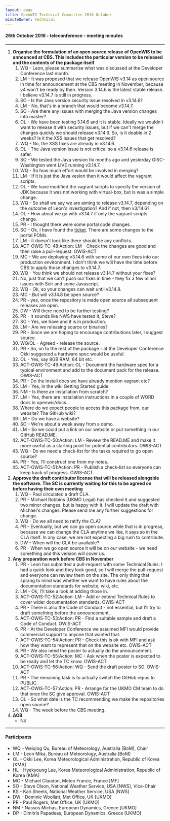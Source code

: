 ```yaml
---
layout: page
title: OpenWIS Technical Committee 2016 October
minuteOwner: technical
---
```


#### 26th October 2016 - teleconference - meeting minutes

---


1. **Organise the formulation of an open source release of OpenWIS to be announced at CBS.  This includes the particular version to be released and the contents of the package itself**
	1. WQ - Leon, please summarise what was discussed at the Developer Conference last month.
	2. LM - It was proposed that we release OpenWIS v3.14 as open source in time for announcement at the CBS meeting in November, because v4 won't be ready by then.  Version 3.14.6 is the latest stable release.  I believe v3.14.7 is still in progress.
	3. SO - Is the Java version security issue resolved in v3.14.6?
	4. LM - No, that's in a branch that would become v3.14.7.
	5. SO - Are there any issues with merging the Java version changes into master?
	6. OL - We have been testing 3.14.6 and it is stable. Ideally we wouldn't want to release it with security issues, but if we can't merge the changes quickly we should release v3.14.6. So, is it doable in 2 weeks?  Is it the XSS issues that get resolved?
	7. WQ - No, the XSS fixes are already in v3.14.6.
	8. OL - The Java version issue is not critical so a v3.14.6 release is safer.
	9. SO - We tested the Java version fix months ago and yesterday GISC-Washington went LIVE running v3.14.7.
	10. WQ - So how much effort would be involved in merging?
	11. LM - If it is just the Java vesion then it would affect the vagrant scripts.
	12. OL - We have modified the vagrant scripts to specify the version of JDK because it was not working with virtual-box, but is was a simple change.
	13. WQ - So shall we say we are aiming to release v3.14.7, depending on the outcome of Leon's investigation?  And if not, then v3/14.6?
	14. OL - How about we go with v3.14.7 if only the vagrant scripts change.
	15. PR - I thought there were some portal code changes.
	16. SO - Ok, I have found the [ticket](https://github.com/OpenWIS/openwis/issues/173).  There are some changes to the portal POMs.
	17. LM - it doesn't look like there should be any conflicts.
	18. ACT-OWIS-TC-48:Action: LM - Check the changes are good and then raise a pull-request. OWIS-ACT
	19. MC - We are deploying v3.14.6 with some of our own fixes into our production environment.  I don't think we will have the time before CBS to apply those changes to v3.14.7.
	20. WQ - You think we should not release v3.14.7 without your fixes?
	21. No, just that we can't push our fixes in time - they fix a few minor issues with Solr and some Javascript.
	22. WQ - Ok, so your changes can wait until v3.14.8.
	23. MC - But will v3.14.8 be open source?
	24. PR - yes, once the repository is made open source all subsequent releases are open.
	25. DW - Will there need to be further testing?
	26. PR - It sounds like NWS have tested it, Steve?
	27. SO - Yes, we have and it is in production.
	28. LM - Are we releasing source or binaries?
	29. PR - Since we are hoping to encourage contributions later, I suggest source.
	30. WQ/OL - Agreed - release the source.
	31. PR - So, on to the rest of the package - at the Developer Conference Okki suggested a hardware spec would be useful.
	32. OL - Yes, say 8GB RAM, 64 bit etc.
	33. ACT-OWIS-TC-49:Action: OL - Document the hardware spec for a typical environment and add to the document pack for the release. OWIS-ACT
	34. PR - Do the install docs we have already mention vagrant etc?
	35. LM - Yes, in the wiki Getting Started guide.
	36. NM - Is there an installation from scratch?
	37. LM - Yes, there are installation instructions in a couple of WORD docs in openwis/docs.
	38. Where do we expect people to access this package from, our website? The GitHub wiki?
	39. LM - Do we have a website?
	40. SO - We're about a week away from a demo.
	41. LM - So we could put a link on our website or put something in our GitHub READ.ME.
	42. ACT-OWIS-TC-50:Action: LM - Review the READ.ME and make it more useful as a starting point for potential contributors. OWIS-ACT
	43. WQ - Do we need a check-list for the tasks required to go open source?
	44. PR - Yes, I'll construct one from my notes.
	45. ACT-OWIS-TC-51:Action: PR - Publish a check-list so everyone can keep track of progress. OWIS-ACT
2. **Approve the draft contributor license that will be released alongside the software.  The SC is currently waiting for this to be agreed on before having their own meeting**
	1. WQ - Paul circulated a draft CLA.
	2. PR - Michael Robbins (UKMO Legal) has checked it and suggested two minor changes, but is happy with it.  I will update the draft with Michael's changes.  Please send me any further suggestions for change.
	3. WQ - Do we all need to ratify the CLA?
	4. PR - Eventually, but we can go open source while that is in progress, because we can change the CLA anytime we like, it says so in the CLA itself.  In any case, we are not expecting a big rush to contribute.
	5. DW - When will the CLA be available?
	6. PR - When we go open source it will be on our website - we need something and this version will cover us.
3. **Any preparation work before CBS in November**
	1. PR - Leon has submitted a pull-request with some Technical Rules.  I had a quick look and they look good, so I will merge the pull-request and everyone can review them on the site.  The only thing that sprang to mind was whether we want to have rules about the documentation standards for website, wiki, etc.
	2. LM - Ok, I'll take a look at adding those in.
	3. ACT-OWIS-TC-52:Action: LM - Add or extend Technical Rules to cover wider documentation standards. OWIS-ACT
	4. PR - There is also the Code of Conduct - not essential, but I'll try to draft something before the announcement.
	5. ACT-OWIS-TC-53:Action: PR - Find a suitable sample and draft a Code of Conduct. OWIS-ACT
	6. PR - At the Developer Conference we assumed MFI would provide commercial support to anyone that wanted that.
	7. ACT-OWIS-TC-54:Action: PR - Check this is ok with MFI and ask how they want to represent that on the website etc. OWIS-ACT
	8. PR - We also need the poster to actually do the announcement.
	9. ACT-OWIS-TC-55:Action: MC - Ask when the poster is expected to be ready and let the TC know. OWIS-ACT
	10. ACT-OWIS-TC-56:Action: WQ - Send the draft poster to SO. OWIS-ACT
	11. PR - The remaining task is to actually switch the GitHub repos to PUBLIC.
	12. ACT-OWIS-TC-57:Action: PR - Arrange for the UKMO CM team to do that once the SC give approval. OWIS-ACT
	13. OL - So what date is the TC recommending we make the repositories open source?
	14. WQ - The week before the CBS meeting.
4. **AOB**
	- Nil

---

#### Participants

- WQ - Weiqing Qu, Bureau of Meteorology, Australia [BoM], Chair
- LM - Leon Mika, Bureau of Meteorology, Australia [BoM]
- OL - Okki Lee, Korea Meteorological Administration, Republic of Korea [KMA]
- HL - Hyekyoung Lee, Korea Meteorological Administration, Republic of Korea [KMA]
- MC - Michael Claudon, Meteo France, France [MF]
- SO - Steve Olson, National Weather Service, USA [NWS], Vice-Chair
- KS - Kari Sheets, National Weather Service, USA [NWS]
- DW - Dominic Woollatt, Met Office, UK [UKMO]
- PR - Paul Rogers, Met Office, UK [UKMO]
- NM - Nassos Michas, European Dynamics, Greece [UKMO]
- DP - Dimitris Papadeas, European Dynamics, Greece [UKMO]
